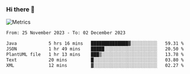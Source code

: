 ### Hi there 👋

![Metrics](https://github.com/radoapx/radoapx/blob/main/github-metrics.svg)

<!--START_SECTION:waka-->

```txt
From: 25 November 2023 - To: 02 December 2023

Java            5 hrs 16 mins   ██████████████▓░░░░░░░░░░   59.31 %
JSON            1 hr 49 mins    █████░░░░░░░░░░░░░░░░░░░░   20.50 %
PlantUML file   1 hr 13 mins    ███▒░░░░░░░░░░░░░░░░░░░░░   13.78 %
Text            20 mins         █░░░░░░░░░░░░░░░░░░░░░░░░   03.80 %
XML             12 mins         ▓░░░░░░░░░░░░░░░░░░░░░░░░   02.27 %
```

<!--END_SECTION:waka-->

<!--
**radoapx/radoapx** is a ✨ _special_ ✨ repository because its `README.md` (this file) appears on your GitHub profile.

Here are some ideas to get you started:

- 🔭 I’m currently working on ...
- 🌱 I’m currently learning ...
- 👯 I’m looking to collaborate on ...
- 🤔 I’m looking for help with ...
- 💬 Ask me about ...
- 📫 How to reach me: ...
- 😄 Pronouns: ...
- ⚡ Fun fact: ...
-->
